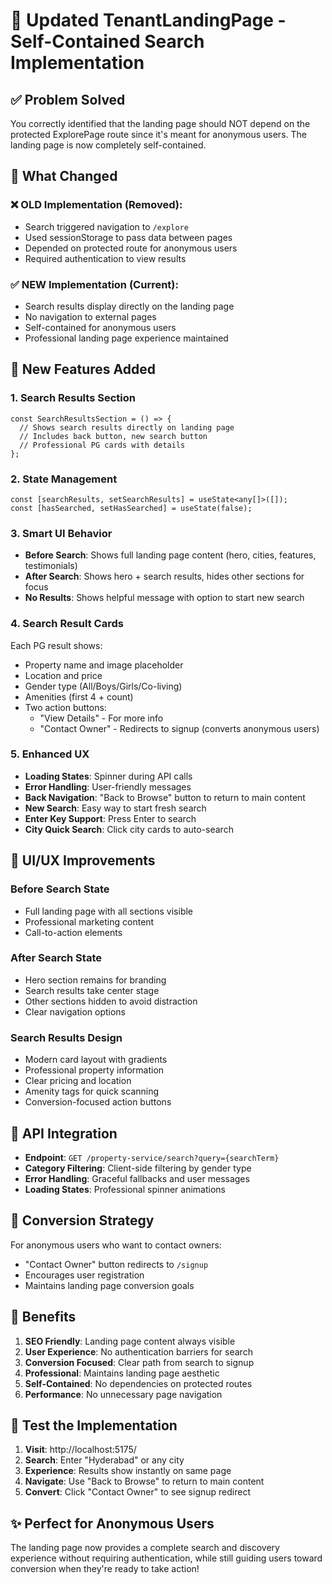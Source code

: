 # 🎉 Updated TenantLandingPage - Self-Contained Search Implementation

## ✅ Problem Solved

You correctly identified that the landing page should NOT depend on the protected ExplorePage route since it's meant for anonymous users. The landing page is now completely self-contained.

## 🔄 What Changed

### ❌ OLD Implementation (Removed):

- Search triggered navigation to `/explore`
- Used sessionStorage to pass data between pages
- Depended on protected route for anonymous users
- Required authentication to view results

### ✅ NEW Implementation (Current):

- Search results display directly on the landing page
- No navigation to external pages
- Self-contained for anonymous users
- Professional landing page experience maintained

## 🎯 New Features Added

### 1. **Search Results Section**

```tsx
const SearchResultsSection = () => {
  // Shows search results directly on landing page
  // Includes back button, new search button
  // Professional PG cards with details
};
```

### 2. **State Management**

```tsx
const [searchResults, setSearchResults] = useState<any[]>([]);
const [hasSearched, setHasSearched] = useState(false);
```

### 3. **Smart UI Behavior**

- **Before Search**: Shows full landing page content (hero, cities, features, testimonials)
- **After Search**: Shows hero + search results, hides other sections for focus
- **No Results**: Shows helpful message with option to start new search

### 4. **Search Result Cards**

Each PG result shows:

- Property name and image placeholder
- Location and price
- Gender type (All/Boys/Girls/Co-living)
- Amenities (first 4 + count)
- Two action buttons:
  - "View Details" - For more info
  - "Contact Owner" - Redirects to signup (converts anonymous users)

### 5. **Enhanced UX**

- **Loading States**: Spinner during API calls
- **Error Handling**: User-friendly messages
- **Back Navigation**: "Back to Browse" button to return to main content
- **New Search**: Easy way to start fresh search
- **Enter Key Support**: Press Enter to search
- **City Quick Search**: Click city cards to auto-search

## 🎨 UI/UX Improvements

### **Before Search State**

- Full landing page with all sections visible
- Professional marketing content
- Call-to-action elements

### **After Search State**

- Hero section remains for branding
- Search results take center stage
- Other sections hidden to avoid distraction
- Clear navigation options

### **Search Results Design**

- Modern card layout with gradients
- Professional property information
- Clear pricing and location
- Amenity tags for quick scanning
- Conversion-focused action buttons

## 🔌 API Integration

- **Endpoint**: `GET /property-service/search?query={searchTerm}`
- **Category Filtering**: Client-side filtering by gender type
- **Error Handling**: Graceful fallbacks and user messages
- **Loading States**: Professional spinner animations

## 🎯 Conversion Strategy

For anonymous users who want to contact owners:

- "Contact Owner" button redirects to `/signup`
- Encourages user registration
- Maintains landing page conversion goals

## 🚀 Benefits

1. **SEO Friendly**: Landing page content always visible
2. **User Experience**: No authentication barriers for search
3. **Conversion Focused**: Clear path from search to signup
4. **Professional**: Maintains landing page aesthetic
5. **Self-Contained**: No dependencies on protected routes
6. **Performance**: No unnecessary page navigation

## 📱 Test the Implementation

1. **Visit**: http://localhost:5175/
2. **Search**: Enter "Hyderabad" or any city
3. **Experience**: Results show instantly on same page
4. **Navigate**: Use "Back to Browse" to return to main content
5. **Convert**: Click "Contact Owner" to see signup redirect

## ✨ Perfect for Anonymous Users

The landing page now provides a complete search and discovery experience without requiring authentication, while still guiding users toward conversion when they're ready to take action!
